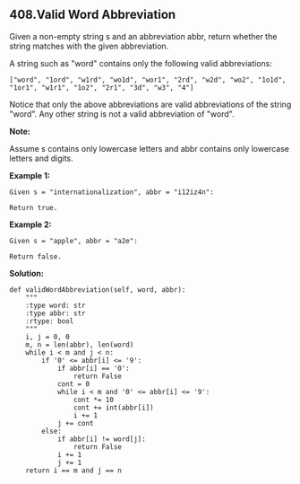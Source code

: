 ## 408.Valid Word Abbreviation

Given a non-empty string s and an abbreviation abbr, return whether the string matches with the given abbreviation.

A string such as "word" contains only the following valid abbreviations:

    ["word", "1ord", "w1rd", "wo1d", "wor1", "2rd", "w2d", "wo2", "1o1d", "1or1", "w1r1", "1o2", "2r1", "3d", "w3", "4"]
Notice that only the above abbreviations are valid abbreviations of the string "word". Any other string is not a valid abbreviation of "word".

**Note:**

Assume s contains only lowercase letters and abbr contains only lowercase letters and digits.

**Example 1:**

    Given s = "internationalization", abbr = "i12iz4n":

    Return true.
**Example 2:**

    Given s = "apple", abbr = "a2e":

    Return false.
    
    
**Solution:**

    def validWordAbbreviation(self, word, abbr):
        """
        :type word: str
        :type abbr: str
        :rtype: bool
        """
        i, j = 0, 0
        m, n = len(abbr), len(word)
        while i < m and j < n:
            if '0' <= abbr[i] <= '9':
                if abbr[i] == '0':
                    return False
                cont = 0
                while i < m and '0' <= abbr[i] <= '9':
                    cont *= 10
                    cont += int(abbr[i])
                    i += 1
                j += cont
            else:
                if abbr[i] != word[j]:
                    return False
                i += 1
                j += 1
        return i == m and j == n
            
            
        
        